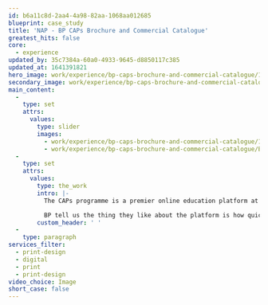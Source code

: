 ```yaml
---
id: b6a11c8d-2aa4-4a98-82aa-1068aa012685
blueprint: case_study
title: 'NAP - BP CAPs Brochure and Commercial Catalogue'
greatest_hits: false
core:
  - experience
updated_by: 35c7384a-60a0-4933-9645-d8850117c385
updated_at: 1641391821
hero_image: work/experience/bp-caps-brochure-and-commercial-catalogue/1-caps-brochure.jpg
secondary_image: work/experience/bp-caps-brochure-and-commercial-catalogue/1-caps-brochure_V2.jpg
main_content:
  -
    type: set
    attrs:
      values:
        type: slider
        images:
          - work/experience/bp-caps-brochure-and-commercial-catalogue/1-caps-brochure_V4.jpg
          - work/experience/bp-caps-brochure-and-commercial-catalogue/BP-caps-brochure-feature.jpg
  -
    type: set
    attrs:
      values:
        type: the_work
        intro: |-
          The CAPs programme is a premier online education platform at BP. The platform gives BP employees easy access to course, training information and additional tools. So when BP came to us to create a digital interface and print design, we focussed on creating a user experience with easy navigation. The clean layout is designed to help people through their development and learning journey.

          BP tell us the thing they like about the platform is how quickly staff can find and use the content. We're taking that as a compliment. Our suggestions of visually presented infographics, calendar overviews and timelines have made the platform a go-to resource for anyone looking to develop their skills.
        custom_header: ' '
  -
    type: paragraph
services_filter:
  - print-design
  - digital
  - print
  - print-design
video_choice: Image
short_case: false
---
```

